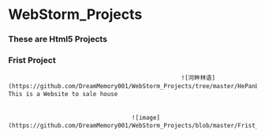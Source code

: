# WebStorm_Projects
### These are  Html5 Projects

###                                                             Frist Project  




                                                     ![河畔林语](https://github.com/DreamMemory001/WebStorm_Projects/tree/master/HePanLinYu)：This is a Website to sale house 
                                                     
                                       
                                       ![image](https://github.com/DreamMemory001/WebStorm_Projects/blob/master/Frist_Project.gif)
                                                    
